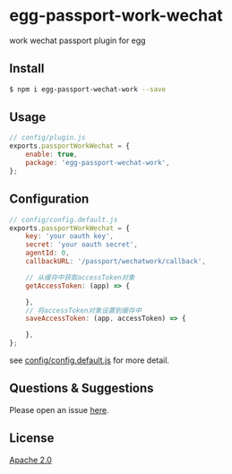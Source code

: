 # egg-passport-work-wechat

work wechat passport plugin for egg

## Install

```bash
$ npm i egg-passport-wechat-work --save
```

## Usage

```js
// config/plugin.js
exports.passportWorkWechat = {
    enable: true,
    package: 'egg-passport-wechat-work',
};
```

## Configuration

```js
// config/config.default.js
exports.passportWorkWechat = {
    key: 'your oauth key',
    secret: 'your oauth secret',
    agentId: 0,
    callbackURL: '/passport/wechatwork/callback',

    // 从缓存中获取accessToken对象
    getAccessToken: (app) => {

    },
    // 将accessToken对象设置到缓存中
    saveAccessToken: (app, accessToken) => {

    },
};
```

see [config/config.default.js](config/config.default.js) for more detail.

## Questions & Suggestions

Please open an issue [here](https://github.com/zkboys/egg-passport-work-wechat/issues).

## License

[Apache 2.0](LICENSE)
